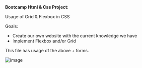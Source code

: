 **Bootcamp Html & Css Project:**

Usage of Grid & Flexbox in CSS

Goals:
- Create our own website with the current knowledge we have
- Implement Flexbox and/or Grid

This file has usage of the above + forms.

![image](https://github.com/Nabin-R/HTML-CSS-Bootcamp-Project/assets/72493874/75ac91ed-65b8-4f08-85b3-48e69e234388)

